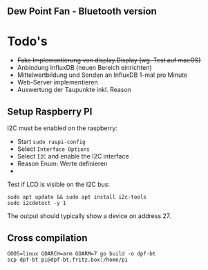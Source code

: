 Dew Point Fan - Bluetooth version
---------------------------------
# Todo's
- ~~Fake Implementierung von display.Display (wg. Test auf macOS)~~
- Anbindung InfluxDB (neuen Bereich einrichten)
- Mittelwertbildung und Senden an InfluxDB 1-mal pro Minute
- Web-Server implementieren
- Auswertung der Taupunkte inkl. Reason


## Setup Raspberry PI
I2C must be enabled on the raspberry:

- Start `sudo raspi-config`
- Select `Interface Options`
- Select `I2C` and enable the I2C interface
- Reason Enum: Werte definieren
- 

Test if LCD is visible on the I2C bus:

    sudo apt update && sudo apt install i2c-tools
    sudo i2cdetect -y 1

The output should typically show a device on address 27.

## Cross compilation

    GOOS=linux GOARCH=arm GOARM=7 go build -o dpf-bt
    scp dpf-bt pi@dpf-bt.fritz.box:/home/pi

